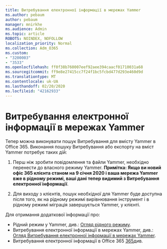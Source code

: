 ```yaml
---
title: Витребування електронної інформації в мережах Yammer
ms.author: pebaum
author: pebaum
manager: mnirkhe
ms.audience: Admin
ms.topic: article
ROBOTS: NOINDEX, NOFOLLOW
localization_priority: Normal
ms.collection: Adm_O365
ms.custom:
- "3200003"
- "3533"
ms.openlocfilehash: ff0f38b760007eef92aee394caacf01710031a68
ms.sourcegitcommit: ff9e8e27415cc7f24f1bc5fcbd477d293e460d9d
ms.translationtype: MT
ms.contentlocale: uk-UA
ms.lasthandoff: 02/20/2020
ms.locfileid: "42162933"
---
```

# <a name="ediscovery-in-yammer-networks"></a>Витребування електронної інформації в мережах Yammer

Тепер можна виконувати пошук Витребування для вмісту Yammer в Office 365.  Виконання пошуку Витребування або експорту на вміст Yammer потребує таких дій:

1. Перш ніж зробити повідомлення та файли Yammer, необхідно перенести до власного режиму Yammer. **Примітка: Якщо ви новий офіс 365 клієнта станом на 9 січня 2020 і ваша мережа Yammer вже в рідному режимі, ваші дані тепер видимий з Витребування електронної інформації**.

2. Для виходу з клієнтів, пошук необхідної для Yammer буде доступна після того, як на рідному режимі вирівнювання інструмент і в рідному режимі міграція завершується Yammer, у клієнті.

Для отримання додаткової інформації про:

- Рідний режим у Yammer, див.: [Огляд рідного режиму](https://docs.microsoft.com/yammer/configure-your-yammer-network/overview-native-mode).
- Витребування електронної інформації в мережах Yammer, див.: [Огляд Витребування електронної інформації в мережах Yammer](https://docs.microsoft.com/en-us/yammer/manage-security-and-compliance/overview-of-ediscovery).
- Витребування електронної інформації в Office 365 [365](https://docs.microsoft.com/en-us/microsoft-365/compliance/ediscovery)див.
